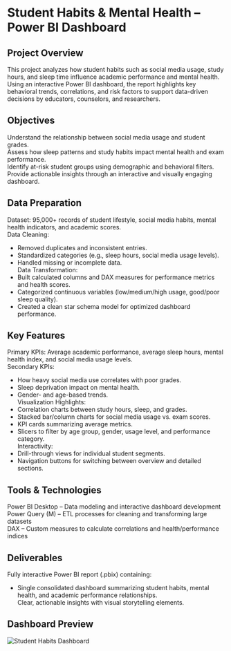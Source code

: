 
# Student Habits & Mental Health – Power BI Dashboard

## Project Overview
This project analyzes how student habits such as social media usage, study hours, and sleep time influence academic performance and mental health. Using an interactive Power BI dashboard, the report highlights key behavioral trends, correlations, and risk factors to support data-driven decisions by educators, counselors, and researchers.

## Objectives
Understand the relationship between social media usage and student grades.  
Assess how sleep patterns and study habits impact mental health and exam performance.  
Identify at-risk student groups using demographic and behavioral filters.  
Provide actionable insights through an interactive and visually engaging dashboard.  

## Data Preparation
Dataset: 95,000+ records of student lifestyle, social media habits, mental health indicators, and academic scores.  
Data Cleaning:  
- Removed duplicates and inconsistent entries.  
- Standardized categories (e.g., sleep hours, social media usage levels).  
- Handled missing or incomplete data.  
Data Transformation:  
- Built calculated columns and DAX measures for performance metrics and health scores.  
- Categorized continuous variables (low/medium/high usage, good/poor sleep quality).  
- Created a clean star schema model for optimized dashboard performance.  

## Key Features
Primary KPIs: Average academic performance, average sleep hours, mental health index, and social media usage levels.  
Secondary KPIs:  
- How heavy social media use correlates with poor grades.  
- Sleep deprivation impact on mental health.  
- Gender- and age-based trends.  
Visualization Highlights:  
- Correlation charts between study hours, sleep, and grades.  
- Stacked bar/column charts for social media usage vs. exam scores.  
- KPI cards summarizing average metrics.  
- Slicers to filter by age group, gender, usage level, and performance category.  
Interactivity:  
- Drill-through views for individual student segments.  
- Navigation buttons for switching between overview and detailed sections.  

## Tools & Technologies
Power BI Desktop – Data modeling and interactive dashboard development  
Power Query (M) – ETL processes for cleaning and transforming large datasets  
DAX – Custom measures to calculate correlations and health/performance indices  

## Deliverables
Fully interactive Power BI report (.pbix) containing:  
- Single consolidated dashboard summarizing student habits, mental health, and academic performance relationships.  
Clear, actionable insights with visual storytelling elements.

## Dashboard Preview


![Student Habits Dashboard](studenthabits.png)
